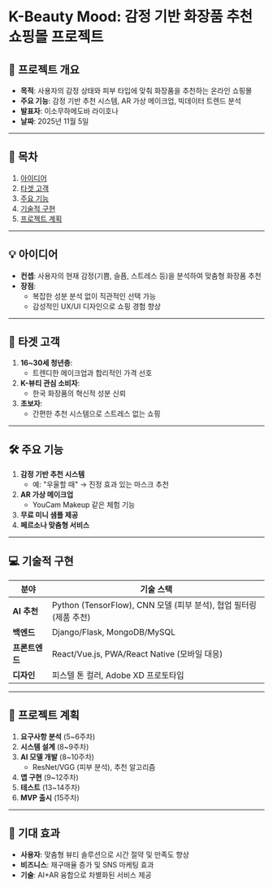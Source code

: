 # K-Beauty Mood: 감정 기반 화장품 추천 쇼핑몰 프로젝트

## 📌 프로젝트 개요
- **목적**: 사용자의 감정 상태와 피부 타입에 맞춰 화장품을 추천하는 온라인 쇼핑몰  
- **주요 기능**: 감정 기반 추천 시스템, AR 가상 메이크업, 빅데이터 트렌드 분석  
- **발표자**: 이소무하메도바 라이호나  
- **날짜**: 2025년 11월 5일  

---

## 📑 목차
1. [아이디어](#-아이디어)  
2. [타겟 고객](#-타겟-고객)  
3. [주요 기능](#-주요-기능)
4. [기술적 구현](#-기술적-구현)  
5. [프로젝트 계획](#-프로젝트-계획)  

---

## 💡 아이디어
- **컨셉**: 사용자의 현재 감정(기쁨, 슬픔, 스트레스 등)을 분석하여 맞춤형 화장품 추천  
- **장점**:  
  - 복잡한 성분 분석 없이 직관적인 선택 가능  
  - 감성적인 UX/UI 디자인으로 쇼핑 경험 향상  

---

## 🎯 타겟 고객
1. **16~30세 청년층**:  
   - 트렌디한 메이크업과 합리적인 가격 선호  
2. **K-뷰티 관심 소비자**:  
   - 한국 화장품의 혁신적 성분 신뢰  
3. **초보자**:  
   - 간편한 추천 시스템으로 스트레스 없는 쇼핑  

---

## 🛠 주요 기능
1. **감정 기반 추천 시스템**  
   - 예: "우울할 때" → 진정 효과 있는 마스크 추천  
2. **AR 가상 메이크업**  
   - YouCam Makeup 같은 체험 기능  
3. **무료 미니 샘플 제공**  
4. **페르소나 맞춤형 서비스**  

---

## 💻 기술적 구현
| 분야          | 기술 스택                                                                 |
|---------------|--------------------------------------------------------------------------|
| **AI 추천**   | Python (TensorFlow), CNN 모델 (피부 분석), 협업 필터링 (제품 추천)       |
| **백엔드**    | Django/Flask, MongoDB/MySQL                                             |
| **프론트엔드**| React/Vue.js, PWA/React Native (모바일 대응)                            |
| **디자인**    | 피스텔 톤 컬러, Adobe XD 프로토타입                                     |

---

## 📅 프로젝트 계획
1. **요구사항 분석** (5~6주차)  
2. **시스템 설계** (8~9주차)  
3. **AI 모델 개발** (8~10주차)  
   - ResNet/VGG (피부 분석), 추천 알고리즘  
4. **앱 구현** (9~12주차)  
5. **테스트** (13~14주차)  
6. **MVP 출시** (15주차)  

---

## 🌟 기대 효과
- **사용자**: 맞춤형 뷰티 솔루션으로 시간 절약 및 만족도 향상  
- **비즈니스**: 재구매율 증가 및 SNS 마케팅 효과  
- **기술**: AI+AR 융합으로 차별화된 서비스 제공  
